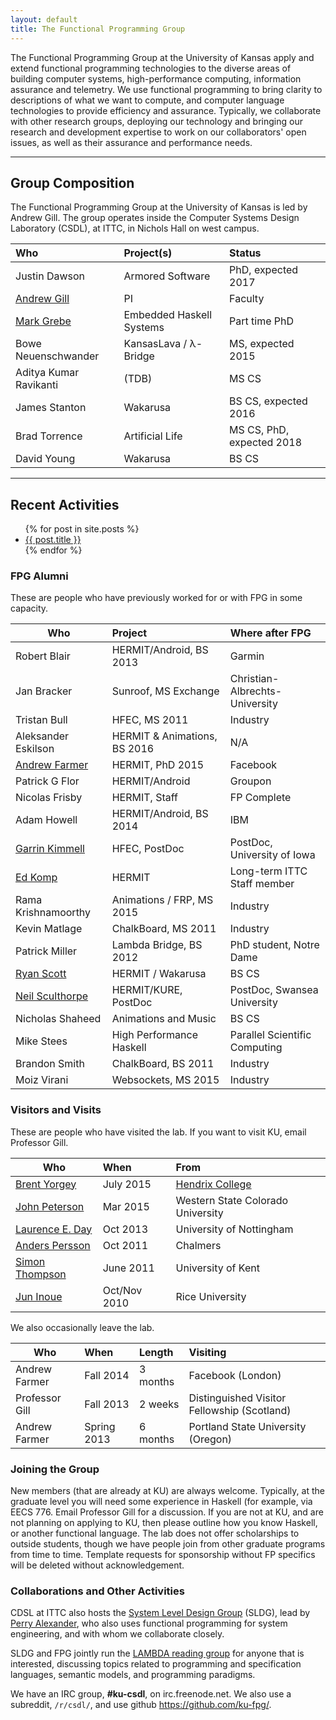 ```yaml
---
layout: default
title: The Functional Programming Group
---
```


The Functional Programming Group at the University of Kansas apply and extend
functional programming technologies to the diverse areas of building
computer systems, high-performance computing, information assurance and
telemetry. We use functional programming to bring clarity to
descriptions of what we want to compute, and computer language
technologies to provide efficiency and assurance. Typically, we
collaborate with other research groups, deploying our technology and
bringing our research and development expertise to work on our
collaborators' open issues, as well as their assurance and performance
needs.

------------------------------------------------------------------------

## Group Composition

The Functional Programming Group at the University of Kansas
is led by Andrew Gill.
The group operates inside the Computer Systems Design Laboratory (CSDL), at
ITTC, in Nichols Hall on west campus. 

Who                                     | Project(s)                      | Status
:---------------------------------------|:--------------------------------|:------------------
Justin Dawson                           | Armored Software                | PhD, expected 2017
[Andrew Gill](/people/andygill)         | PI                              | Faculty
[Mark Grebe](/people/markgrebe)         | Embedded Haskell Systems        | Part time PhD
Bowe Neuenschwander                     | KansasLava / &lambda;-Bridge    | MS, expected 2015
Aditya Kumar Ravikanti			        | (TDB)                           | MS CS
James Stanton                           | Wakarusa                        | BS CS, expected 2016
Brad Torrence                           | Artificial Life                 | MS CS, PhD, expected 2018
David Young                             | Wakarusa                        | BS CS

------------------------------------------------------------------------

## Recent Activities

<ul>
  {% for post in site.posts %}
    <li>
      <a href="{{ post.url }}">{{ post.title }}</a>
    </li>
  {% endfor %}
</ul>


### FPG Alumni

These are people who have previously worked for or with FPG in some capacity.

Who                                                 | Project                  | Where after FPG
----------------------------------------------------|:-------------------------|:---------------
Robert Blair                                        | HERMIT/Android, BS 2013  | Garmin
Jan Bracker                                         | Sunroof, MS Exchange     | Christian-Albrechts-University
Tristan Bull                                        | HFEC, MS 2011            | Industry
Aleksander Eskilson                                 | HERMIT & Animations, BS 2016 | N/A 
[Andrew Farmer](/people/andrewfarmer)               | HERMIT, PhD 2015         | Facebook
Patrick G Flor                                      | HERMIT/Android           | Groupon
Nicolas Frisby                                      | HERMIT, Staff            | FP Complete
Adam Howell                                         | HERMIT/Android, BS 2014  | IBM
[Garrin Kimmell](http://www.ittc.ku.edu/~kimmell/)  | HFEC, PostDoc            | PostDoc, University of Iowa
[Ed Komp](http://www.ittc.ku.edu/view_contact.phtml?id=28) | HERMIT            | Long-term ITTC Staff member
Rama Krishnamoorthy                                 | Animations / FRP, MS 2015 | Industry
Kevin Matlage                                       | ChalkBoard, MS 2011      | Industry
Patrick Miller                                      | Lambda Bridge, BS 2012   | PhD student, Notre Dame
[Ryan Scott](/people/ryanscott)                     | HERMIT / Wakarusa        | BS CS
[Neil Sculthorpe](http://www.cs.swan.ac.uk/~csnas/) | HERMIT/KURE, PostDoc     | PostDoc, Swansea University
Nicholas Shaheed                                    | Animations and Music     | BS CS
Mike Stees					                        | High Performance Haskell | Parallel Scientific Computing 
Brandon Smith                                       | ChalkBoard, BS 2011      | Industry
Moiz Virani                                         | Websockets, MS 2015      | Industry

### Visitors and Visits

These are people who have visited the lab.
If you want to visit KU, email Professor Gill.

Who                                                                    | When          | From
------------------------------------------------------------           |:--------------|:-----------
[Brent Yorgey](http://dept.cs.williams.edu/~byorgey/)                  | July 2015     | [Hendrix College](http://ozark.hendrix.edu/)
[John Peterson](http://www.western.edu/people/john-c-peterson)         | Mar 2015      | Western State Colorado University
[Laurence E. Day](http://www.cs.nott.ac.uk/~led/)                      | Oct 2013      | University of Nottingham
[Anders Persson](http://www.chalmers.se/cse/EN/people/persson-anders)  | Oct 2011      | Chalmers
[Simon Thompson](http://www.cs.kent.ac.uk/people/staff/sjt/)           | June 2011     |  University of Kent
[Jun Inoue](http://www.owlnet.rice.edu/~ji2)                           | Oct/Nov 2010  | Rice University

We also occasionally leave the lab.

Who            | When           | Length   | Visiting
---------------|:---------------|:---------|:-----------
Andrew Farmer  | Fall 2014      | 3 months | Facebook (London)
Professor Gill | Fall 2013      | 2 weeks  | Distinguished Visitor Fellowship (Scotland)
Andrew Farmer  | Spring 2013    | 6 months | Portland State University (Oregon)

### Joining the Group

New members (that are already at KU) are always welcome. Typically, at
the graduate level you will need some experience in Haskell (for
example, via EECS 776.  Email Professor Gill for a discussion.
If you are not at KU, and are not planning on applying to KU,
then please outline how you know Haskell, or another functional
language. The lab does not offer scholarships to outside students,
though we have people join from other graduate programs from
time to time. Template requests for sponsorship without FP specifics
will be deleted without acknowledgement.

### Collaborations and Other Activities

CDSL at ITTC also hosts the [System Level Design
Group](https://wiki.ittc.ku.edu/sldg_wiki/index.php/Main_Page) (SLDG),
lead by [Perry Alexander](http://www.ittc.ku.edu/~alex/), who also uses
functional programming for system engineering, and with whom we
collaborate closely.


SLDG and FPG jointly run the [LAMBDA reading
group](https://wiki.ittc.ku.edu/lambda/Main_Page) for anyone that is
interested, discussing topics related to programming and specification
languages, semantic models, and programming paradigms.

We have an IRC group, **#ku-csdl**, on irc.freenode.net.
We also use a subreddit, <code>/r/csdl/</code>,
and use github <https://github.com/ku-fpg/>.


